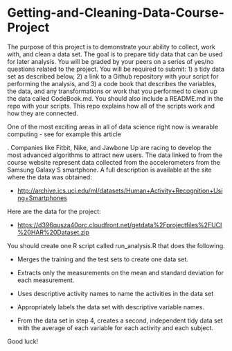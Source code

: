 # Getting-and-Cleaning-Data-Course-Project

The purpose of this project is to demonstrate your ability to collect, work with, and clean a data set. The goal is to prepare tidy data that can be used for later analysis. You will be graded by your peers on a series of yes/no questions related to the project. You will be required to submit: 1) a tidy data set as described below, 2) a link to a Github repository with your script for performing the analysis, and 3) a code book that describes the variables, the data, and any transformations or work that you performed to clean up the data called CodeBook.md. You should also include a README.md in the repo with your scripts. This repo explains how all of the scripts work and how they are connected.

One of the most exciting areas in all of data science right now is wearable computing - see for example this article 

. Companies like Fitbit, Nike, and Jawbone Up are racing to develop the most advanced algorithms to attract new users. The data linked to from the course website represent data collected from the accelerometers from the Samsung Galaxy S smartphone. A full description is available at the site where the data was obtained:

- http://archive.ics.uci.edu/ml/datasets/Human+Activity+Recognition+Using+Smartphones

 

Here are the data for the project:

 - https://d396qusza40orc.cloudfront.net/getdata%2Fprojectfiles%2FUCI%20HAR%20Dataset.zip

  

You should create one R script called run_analysis.R that does the following. 

  -  Merges the training and the test sets to create one data set.

  -  Extracts only the measurements on the mean and standard deviation for each measurement. 

   - Uses descriptive activity names to name the activities in the data set

  -  Appropriately labels the data set with descriptive variable names. 

   - From the data set in step 4, creates a second, independent tidy data set with the average of each variable for each activity and each subject.

Good luck!
